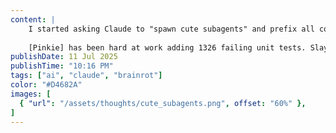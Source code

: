 ```yaml
---
content: |
    I started asking Claude to "spawn cute subagents" and prefix all commit messages with their names.
    
    [Pinkie] has been hard at work adding 1326 failing unit tests. Slay
publishDate: 11 Jul 2025
publishTime: "10:16 PM"
tags: ["ai", "claude", "brainrot"]
color: "#D4682A"
images: [
  { "url": "/assets/thoughts/cute_subagents.png", offset: "60%" },
]
---
```



